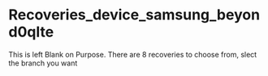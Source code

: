 # Recoveries_device_samsung_beyond0qlte

This is left Blank on Purpose.  There are 8 recoveries to choose from, slect the branch you want
